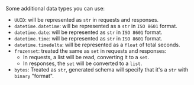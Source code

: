 Some additional data types you can use:
- `UUID`: will be represented as `str` in requests and responses.
- `datetime.datetime`: will be represented as a `str` in `ISO 8601` format.
- `datetime.date`: will be represented as `str` in `ISO 8601` format.
- `datetime.time`: will be represented as `str` in `ISO 8601` format.
- `datetime.timedelta`: will be represented as a `float` of total seconds.
- `frozenset`: treated the same as `set` in requests and responses:
	- In requests, a list will be read, converting it to a `set`.
	- In responses, the `set` will be converted to a `list`.
- `bytes`: Treated as `str`, generated schema will specify that it's a `str` with `binary` "format".
